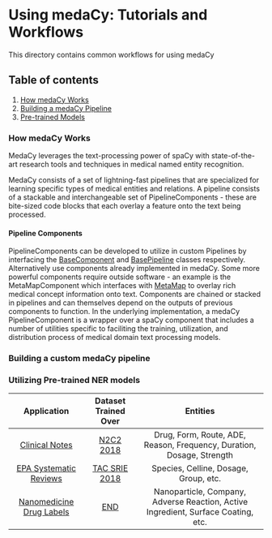 # Using medaCy: Tutorials and Workflows
This directory contains common workflows for using medaCy

## Table of contents
1. [How medaCy Works](#how-medacy-works)
2. [Building a medaCy Pipeline](#building-a-custom-medacy-pipeline)
3. [Pre-trained Models](#utilizing-pre-trained-ner-models)

### How medaCy Works
MedaCy leverages the text-processing power of spaCy with state-of-the-art research tools and techniques in medical named entity recognition.

MedaCy consists of a set of lightning-fast pipelines that are specialized for learning specific types of medical entities and relations. A pipeline consists
of a stackable and interchangeable set of PipelineComponents - these are bite-sized code blocks that each overlay a feature onto the text being processed.

#### Pipeline Components
PipelineComponents can be developed to utilize in custom Pipelines by interfacing the [BaseComponent](medacy/pipeline_components/base/base_component.py) and [BasePipeline](medacy/pipelines/base/base_pipeline.py) classes respectively. Alternatively use components already implemented in medaCy. Some more powerful components require outside software - an example is the MetaMapComponent which interfaces with [MetaMap](https://metamap.nlm.nih.gov/)
to overlay rich medical concept information onto text. Components are chained or stacked in pipelines and can themselves depend on the outputs of previous components to function. In the underlying implementation, a medaCy PipelineComponent is a wrapper over a spaCy component that includes a number of utilities specific to faciliting the training, utilization, and distribution process of medical domain text processing models.

### Building a custom medaCy pipeline

### Utilizing Pre-trained NER models
| Application | Dataset Trained Over | Entities |
| :---------: | :----------------: |:-------------:|
| [Clinical Notes](/examples/models/clinical_notes_model.md)| [N2C2 2018](https://n2c2.dbmi.hms.harvard.edu/) | Drug, Form, Route, ADE, Reason, Frequency, Duration, Dosage, Strength  |
| [EPA Systematic Reviews](/examples/models/epa_systematic_review_model.md) | [TAC SRIE 2018](https://tac.nist.gov/2018/SRIE/) | Species, Celline, Dosage, Group, etc. |
| [Nanomedicine Drug Labels](/examples/models/nanomedicine_drug_labels.md) | [END](https://www.ncbi.nlm.nih.gov/pmc/articles/PMC5644562/) | Nanoparticle, Company, Adverse Reaction, Active Ingredient, Surface Coating, etc. |
